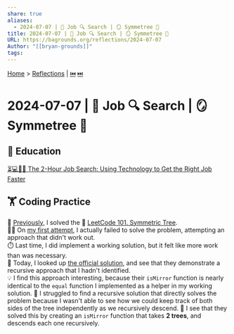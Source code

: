 ```yaml
---
share: true
aliases:
  - 2024-07-07 | 💼 Job 🔍 Search | 🪞 Symmetree 🌲
title: 2024-07-07 | 💼 Job 🔍 Search | 🪞 Symmetree 🌲
URL: https://bagrounds.org/reflections/2024-07-07
Author: "[[bryan-grounds]]"
tags: 
---
```

[Home](../index.md) > [Reflections](./index.md) | [⏮️](./2024-07-05.md) [⏭️](./2024-07-08.md)  
# 2024-07-07 | 💼 Job 🔍 Search | 🪞 Symmetree 🌲  
## 🧠 Education  
[⏳💻💼🎯 The 2-Hour Job Search: Using Technology to Get the Right Job Faster](../books/the-2-hour-job-search.md)  
  
## 🏋 Coding Practice  
🚀 [Previously](./2024-07-05.md), I solved the 🌳 [LeetCode 101. Symmetric Tree](https://leetcode.com/problems/symmetric-tree).  
🤦‍♂️ On [my first attempt](./2024-07-04.md), I actually failed to solve the problem, attempting an approach that didn't work out.  
⏱️ Last time, I did implement a working solution, but it felt like more work than was necessary.  
📖 Today, I looked up [the official solution](https://leetcode.com/problems/symmetric-tree/solution), and see that they demonstrate a recursive approach that I hadn't identified.  
💡 I find this approach interesting, because their `isMirror` function is nearly identical to the `equal` function I implemented as a helper in my working solution. 🤔 I struggled to find a recursive solution that directly solves the problem because I wasn't able to see how we could keep track of both sides of the tree independently as we recursively descend. 👀 I see that they solved this by creating an `isMirror` function that takes **2 trees**, and descends each one recursively.